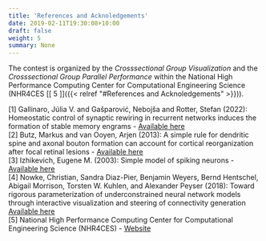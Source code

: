 ```yaml
---
title: 'References and Acknoledgements'
date: 2019-02-11T19:30:08+10:00
draft: false
weight: 5
summary: None
---
```


The contest is organized by the *Crosssectional Group Visualization* and the *Crosssectional Group Parallel Performance* within the National High Performance Computing Center for Computational Engineering Science (NHR4CES [\[ 5 \]]({{< relref "#References and Acknoledgements" >}})).

[1] Gallinaro, Júlia V. and Gašparović, Nebojša and Rotter, Stefan (2022): Homeostatic control of synaptic rewiring in recurrent networks induces the formation of stable memory engrams - [Available here](http://dx.doi.org/10.1371/journal.pcbi.1009836)  
[2] Butz, Markus and van Ooyen, Arjen (2013): A simple rule for dendritic spine and axonal bouton formation can account for cortical reorganization after focal retinal lesions - [Available here](https://journals.plos.org/ploscompbiol/article/file?id=10.1371/journal.pcbi.1003259&type=printable)  
[3] Izhikevich, Eugene M. (2003): Simple model of spiking neurons - [Available here](https://www.izhikevich.org/publications/spikes.pdf)  
[4] Nowke, Christian, Sandra Diaz-Pier, Benjamin Weyers, Bernd Hentschel, Abigail Morrison, Torsten W. Kuhlen, and Alexander Peyser (2018): Toward rigorous parameterization of underconstrained neural network models through interactive visualization and steering of connectivity generation [Available here](https://www.frontiersin.org/articles/10.3389/fninf.2018.00032/full)  
[5] National High Performance Computing Center for Computational Engineering Science (NHR4CES) - [Website](https://www.nhr4ces.de/)  